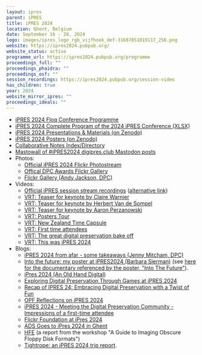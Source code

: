 ```yaml
---
layout: ipres
parent: iPRES
title: iPRES 2024
location: Ghent, Belgium
date: September 16 - 20, 2024
logo: images/ipres_logo_rgb_vijfhoek_def-31687851019117_256.png
website: https://ipres2024.pubpub.org/
website_status: active
programme_url: https://ipres2024.pubpub.org/programme
proceedings_full: ""
proceedings_phaidra: ""
proceedings_osf: ""
session_recordings: https://ipres2024.pubpub.org/session-video
has_children: true
year: 2024
website_mirror_ipres: ""
proceedings_ideals: ""
---
```

- [iPRES 2024 Floq Conference Programme](https://conpass.floq.live/kiosk/ipres-2024/dailyprogramme)
- [iPRES 2024 Complete Program of the 2024 iPRES Conference (XLSX)](https://zenodo.org/records/14387936)
- [iPRES 2024 Presentations & Materials (on Zenodo)](https://zenodo.org/communities/ipres2024materials)
- [iPRES 2024 Posters (on Zenodo)](https://zenodo.org/communities/ipres2024posters)
- [Collaborative Notes Index/Directory](https://drive.google.com/drive/folders/1pN0Be3mwURtEpRQyCcwxnVqmv3c2-qNu)
- [Mastowall of #iPRES2024 digipres.club Mastodon posts](https://rstockm.github.io/mastowall/?hashtags=ipres2024,ipres24&server=https://digipres.club)
- Photos:
    - [Official iPRES 2024 Flickr Photostream](https://www.flickr.com/photos/201510637@N04/)
    - [Offical DPC Awards Flickr Gallery](https://www.flickr.com/photos/dpconflickr/albums/72177720320436016)
    - [Flickr Gallery (Andy Jackson, DPC)](https://www.flickr.com/photos/anjacks0n/albums/72177720320554306/)
- Videos:
    - [Official iPRES session stream recordings](https://ipres2024.pubpub.org/session-video) ([alternative link](https://www.archief.vlaanderen.be/archief/records/dossiers/5acb210228ce4315ae650812d056a482329eb83ed2dc42398a51505dc153be81/details))
    - [VRT: Teaser for keynote by Claire Warnier](https://www.youtube.com/watch?v=qGFCS0gqu6s&t=3s)
    - [VRT: Teaser for keynote by Herbert Van de Sompel](https://www.youtube.com/watch?v=6bTz4r5kyGU&t=3s)
    - [VRT: Teaser for keynote by Aaron Perzanowski](https://www.youtube.com/watch?v=N-1hAkI-f6c&t=12s)
    - [VRT: Posters Tour](https://www.youtube.com/watch?v=1qJg-eHJuUc)
    - [VRT: New Zealand Time Capsule](https://www.youtube.com/watch?v=_tHIJgXqY6s)
    - [VRT: First time attendees](https://www.youtube.com/watch?v=Q2EYnD0wN_Y)
    - [VRT: The great digital preservation bake off ](https://www.youtube.com/watch?v=sCg_p6F-5OQ&t=43s)
    - [VRT: This was iPRES 2024](https://www.youtube.com/watch?v=Sdb3oN3zw2c&t=11s)
- Blogs:
    - [iPRES 2024 from afar - some takeaways (Jenny Mitcham, DPC)](https://www.dpconline.org/blog/ipres-2024-from-afar-some-takeaways)
    - [Into the future: my poster at iPRES2024 (Barbara Sierman)](https://digitalpreservation.nl/seeds/ipres2024-bsierman-into-the-future-poster/) (see [here for the documentary referenced by the poster, "Into The Future"](http://www.americanfilmfoundation.com/order/into_the_future.shtml)).
    - [iPres 2024 (An Old Hand Digital)](https://anoldhanddigital.wordpress.com/2024/09/26/ipres-2024/)
    - [Exploring Digital Preservation Through Games at iPRES 2024](https://digitalpreservation-blog.lib.cam.ac.uk/exploring-digital-preservation-through-games-at-ipres-2024-45e96b13faa8)
    - [Recap of IPRES 24: Embracing Digital Preservation with a Twist of Fun](https://www.dpconline.org/blog/blog-sean-macmillan-ipres24)
    - [OPF Reflections on iPRES 2024](https://openpreservation.org/blogs/opf-reflections-on-ipres-2024/)
    - [iPRES 2024 - Meeting the Digital Preservation Community - Impressions of a first-time attendee](https://www.dpconline.org/blog/wdpd/blog-lukas-hechenblaickner-wdpd2024)
    - [Flickr Foundation at iPres 2024](https://www.flickr.org/flickr-foundation-at-ipres-2024/)
    - [ADS Goes to iPres 2024 in Ghent](https://archaeologydataservice.ac.uk/blog/ipres-2024/)
    - [HFE](https://preservation.tylerthorsted.com/2024/09/27/hfe/) (a report from the workshop "A Guide to Imaging Obscure Floppy Disk Formats")
    - [Tightrope: an iPRES 2024 trip report](https://anjackson.net/2025/01/05/tightrope/).

